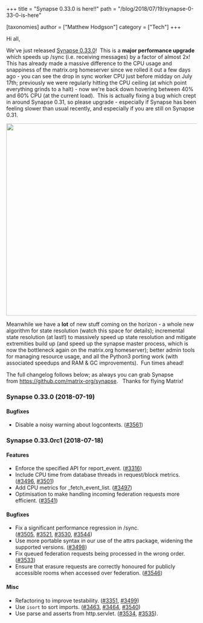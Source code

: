 +++
title = "Synapse 0.33.0 is here!!"
path = "/blog/2018/07/19/synapse-0-33-0-is-here"

[taxonomies]
author = ["Matthew Hodgson"]
category = ["Tech"]
+++

Hi all,

We've just released <a href="https://github.com/matrix-org/synapse/releases/tag/v0.33.0">Synapse 0.33.0</a>!  This is a <strong>major performance upgrade</strong> which speeds up /sync (i.e. receiving messages) by a factor of almost 2x!  This has already made a massive difference to the CPU usage and snappiness of the matrix.org homeserver since we rolled it out a few days ago - you can see the drop in sync worker CPU just before midday on July 17th; previously we were regularly hitting the CPU ceiling (at which point everything grinds to a halt) - now we're back down hovering between 40% and 60% CPU (at the current load).  This is actually fixing a bug which crept in around Synapse 0.31, so please upgrade - especially if Synapse has been feeling slower than usual recently, and especially if you are still on Synapse 0.31.

<a href="/blog/wp-content/uploads/2018/07/Screen-Shot-2018-07-19-at-13.00.01-1.png"><img class="aligncenter wp-image-3406" src="/blog/wp-content/uploads/2018/07/Screen-Shot-2018-07-19-at-13.00.01-1-1024x639.png" alt="" width="813" height="507" /></a>

Meanwhile we have a <strong>lot</strong> of new stuff coming on the horizon - a whole new algorithm for state resolution (watch this space for details); incremental state resolution (at last!) to massively speed up state resolution and mitigate extremities build up (and speed up the synapse master process, which is now the bottleneck again on the matrix.org homeserver); better admin tools for managing resource usage, and all the Python3 porting work (with associated speedups and RAM & GC improvements).  Fun times ahead!

The full changelog follows below; as always you can grab Synapse from <a href="https://github.com/matrix-org/synapse">https://github.com/matrix-org/synapse</a>.   Thanks for flying Matrix!

### Synapse 0.33.0 (2018-07-19)

#### Bugfixes

<ul>
  <li>Disable a noisy warning about logcontexts. (<a href="https://github.com/matrix-org/synapse/issues/3561">#3561</a>)</li>
</ul>

### Synapse 0.33.0rc1 (2018-07-18)

#### Features

<ul>
  <li>Enforce the specified API for report_event. (<a href="https://github.com/matrix-org/synapse/issues/3316">#3316</a>)</li>
  <li>Include CPU time from database threads in request/block metrics. (<a href="https://github.com/matrix-org/synapse/issues/3496">#3496</a>, <a href="https://github.com/matrix-org/synapse/issues/3501">#3501</a>)</li>
  <li>Add CPU metrics for _fetch_event_list. (<a href="https://github.com/matrix-org/synapse/issues/3497">#3497</a>)</li>
  <li>Optimisation to make handling incoming federation requests more efficient. (<a href="https://github.com/matrix-org/synapse/issues/3541">#3541</a>)</li>
</ul>

#### Bugfixes

<ul>
  <li>Fix a significant performance regression in /sync. (<a href="https://github.com/matrix-org/synapse/issues/3505">#3505</a>, <a href="https://github.com/matrix-org/synapse/issues/3521">#3521</a>, <a href="https://github.com/matrix-org/synapse/issues/3530">#3530</a>, <a href="https://github.com/matrix-org/synapse/issues/3544">#3544</a>)</li>
  <li>Use more portable syntax in our use of the attrs package, widening the supported versions. (<a href="https://github.com/matrix-org/synapse/issues/3498">#3498</a>)</li>
  <li>Fix queued federation requests being processed in the wrong order. (<a href="https://github.com/matrix-org/synapse/issues/3533">#3533</a>)</li>
  <li>Ensure that erasure requests are correctly honoured for publicly accessible rooms when accessed over federation. (<a href="https://github.com/matrix-org/synapse/issues/3546">#3546</a>)</li>
</ul>

#### Misc

<ul>
  <li>Refactoring to improve testability. (<a href="https://github.com/matrix-org/synapse/issues/3351">#3351</a>, <a href="https://github.com/matrix-org/synapse/issues/3499">#3499</a>)</li>
  <li>Use <code>isort</code> to sort imports. (<a href="https://github.com/matrix-org/synapse/issues/3463">#3463</a>, <a href="https://github.com/matrix-org/synapse/issues/3464">#3464</a>, <a href="https://github.com/matrix-org/synapse/issues/3540">#3540</a>)</li>
  <li>Use parse and asserts from http.servlet. (<a href="https://github.com/matrix-org/synapse/issues/3534">#3534</a>, <a href="https://github.com/matrix-org/synapse/issues/3535">#3535</a>).</li>
</ul>
